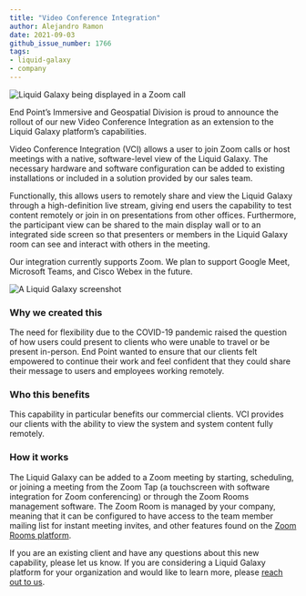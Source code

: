 ```yaml
---
title: "Video Conference Integration"
author: Alejandro Ramon
date: 2021-09-03
github_issue_number: 1766
tags:
- liquid-galaxy
- company
---
```


![Liquid Galaxy being displayed in a Zoom call](/blog/2021/09/video-conference-integration/image-0.jpg)

End Point’s Immersive and Geospatial Division is proud to announce the rollout of our new Video Conference Integration as an extension to the Liquid Galaxy platform’s capabilities.

Video Conference Integration (VCI) allows a user to join Zoom calls or host meetings with a native, software-level view of the Liquid Galaxy. The necessary hardware and software configuration can be added to existing installations or included in a solution provided by our sales team.

Functionally, this allows users to remotely share and view the Liquid Galaxy through a high-definition live stream, giving end users the capability to test content remotely or join in on presentations from other offices. Furthermore, the participant view can be shared to the main display wall or to an integrated side screen so that presenters or members in the Liquid Galaxy room can see and interact with others in the meeting.

Our integration currently supports Zoom. We plan to support Google Meet, Microsoft Teams, and Cisco Webex in the future.

![A Liquid Galaxy screenshot](/blog/2021/09/video-conference-integration/image-1.jpg)

### Why we created this

The need for flexibility due to the COVID-19 pandemic raised the question of how users could present to clients who were unable to travel or be present in-person. End Point wanted to ensure that our clients felt empowered to continue their work and feel confident that they could share their message to users and employees working remotely.

### Who this benefits

This capability in particular benefits our commercial clients. VCI provides our clients with the ability to view the system and system content fully remotely.

### How it works

The Liquid Galaxy can be added to a Zoom meeting by starting, scheduling, or joining a meeting from the Zoom Tap (a touchscreen with software integration for Zoom conferencing) or through the Zoom Rooms management software. The Zoom Room is managed by your company, meaning that it can be configured to have access to the team member mailing list for instant meeting invites, and other features found on the [Zoom Rooms platform](https://explore.zoom.us/docs/en-us/zoomrooms.html).

If you are an existing client and have any questions about this new capability, please let us know. If you are considering a Liquid Galaxy platform for your organization and would like to learn more, please [reach out to us](/contact/).

